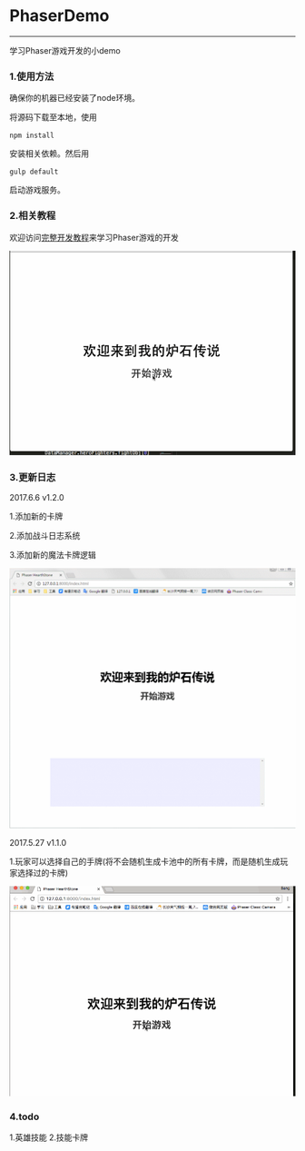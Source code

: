 # PhaserDemo

---

学习Phaser游戏开发的小demo

### 1.使用方法

确保你的机器已经安装了node环境。

将源码下载至本地，使用

```
npm install
```

安装相关依赖。然后用

```
gulp default
```

启动游戏服务。

### 2.相关教程

欢迎访问[完整开发教程](https://sangliang.github.io/Timing-House/2017/04/15/%E4%BD%BF%E7%94%A8Phaser%E6%9D%A5%E5%BC%80%E5%8F%91%E6%88%91%E7%9A%84%E7%82%89%E7%9F%B3%E4%BC%A0%E8%AF%B4(%E4%B8%80)/)来学习Phaser游戏的开发

![image](https://raw.githubusercontent.com/SangLiang/Blog/gh-pages/pics/201609/33.gif)

### 3.更新日志  

2017.6.6 v1.2.0

1.添加新的卡牌

2.添加战斗日志系统

3.添加新的魔法卡牌逻辑

![image](https://raw.githubusercontent.com/SangLiang/Blog/gh-pages/pics/201609/35.gif)

2017.5.27  v1.1.0

1.玩家可以选择自己的手牌(将不会随机生成卡池中的所有卡牌，而是随机生成玩家选择过的卡牌)

![image](https://raw.githubusercontent.com/SangLiang/Blog/gh-pages/pics/201609/34.gif)

### 4.todo

1.英雄技能
2.技能卡牌